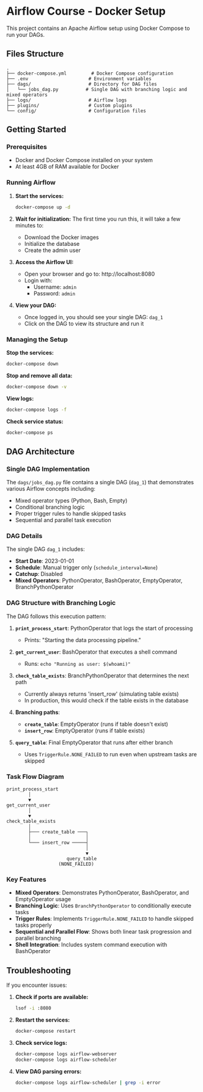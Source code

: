 # Airflow Course - Docker Setup

This project contains an Apache Airflow setup using Docker Compose to run your DAGs.

## Files Structure

```
.
├── docker-compose.yml         # Docker Compose configuration
├── .env                      # Environment variables
├── dags/                     # Directory for DAG files
│   └── jobs_dag.py          # Single DAG with branching logic and mixed operators
├── logs/                     # Airflow logs
├── plugins/                  # Custom plugins
└── config/                   # Configuration files
```

## Getting Started

### Prerequisites

- Docker and Docker Compose installed on your system
- At least 4GB of RAM available for Docker

### Running Airflow

1. **Start the services:**
   ```bash
   docker-compose up -d
   ```

2. **Wait for initialization:**
   The first time you run this, it will take a few minutes to:
   - Download the Docker images
   - Initialize the database
   - Create the admin user

3. **Access the Airflow UI:**
   - Open your browser and go to: http://localhost:8080
   - Login with:
     - Username: `admin`
     - Password: `admin`

4. **View your DAG:**
   - Once logged in, you should see your single DAG: `dag_1`
   - Click on the DAG to view its structure and run it

### Managing the Setup

**Stop the services:**
```bash
docker-compose down
```

**Stop and remove all data:**
```bash
docker-compose down -v
```

**View logs:**
```bash
docker-compose logs -f
```

**Check service status:**
```bash
docker-compose ps
```

## DAG Architecture

### Single DAG Implementation

The `dags/jobs_dag.py` file contains a single DAG (`dag_1`) that demonstrates various Airflow concepts including:
- Mixed operator types (Python, Bash, Empty)
- Conditional branching logic
- Proper trigger rules to handle skipped tasks
- Sequential and parallel task execution

### DAG Details

The single DAG `dag_1` includes:
- **Start Date**: 2023-01-01
- **Schedule**: Manual trigger only (`schedule_interval=None`)
- **Catchup**: Disabled
- **Mixed Operators**: PythonOperator, BashOperator, EmptyOperator, BranchPythonOperator

### DAG Structure with Branching Logic

The DAG follows this execution pattern:

1. **`print_process_start`**: PythonOperator that logs the start of processing
   - Prints: "Starting the data processing pipeline."
   
2. **`get_current_user`**: BashOperator that executes a shell command
   - Runs: `echo "Running as user: $(whoami)"`
   
3. **`check_table_exists`**: BranchPythonOperator that determines the next path
   - Currently always returns 'insert_row' (simulating table exists)
   - In production, this would check if the table exists in the database
   
4. **Branching paths**:
   - **`create_table`**: EmptyOperator (runs if table doesn't exist)
   - **`insert_row`**: EmptyOperator (runs if table exists)
   
5. **`query_table`**: Final EmptyOperator that runs after either branch
   - Uses `TriggerRule.NONE_FAILED` to run even when upstream tasks are skipped

### Task Flow Diagram

```
print_process_start
        │
        ▼
get_current_user
        │
        ▼
check_table_exists
        │
        ├─── create_table ───┐
        │                    │
        └─── insert_row ─────┤
                             │
                             ▼
                      query_table
                   (NONE_FAILED)
```

### Key Features

- **Mixed Operators**: Demonstrates PythonOperator, BashOperator, and EmptyOperator usage
- **Branching Logic**: Uses `BranchPythonOperator` to conditionally execute tasks
- **Trigger Rules**: Implements `TriggerRule.NONE_FAILED` to handle skipped tasks properly
- **Sequential and Parallel Flow**: Shows both linear task progression and parallel branching
- **Shell Integration**: Includes system command execution with BashOperator

## Troubleshooting

If you encounter issues:

1. **Check if ports are available:**
   ```bash
   lsof -i :8080
   ```

2. **Restart the services:**
   ```bash
   docker-compose restart
   ```

3. **Check service logs:**
   ```bash
   docker-compose logs airflow-webserver
   docker-compose logs airflow-scheduler
   ```

4. **View DAG parsing errors:**
   ```bash
   docker-compose logs airflow-scheduler | grep -i error
   ```

